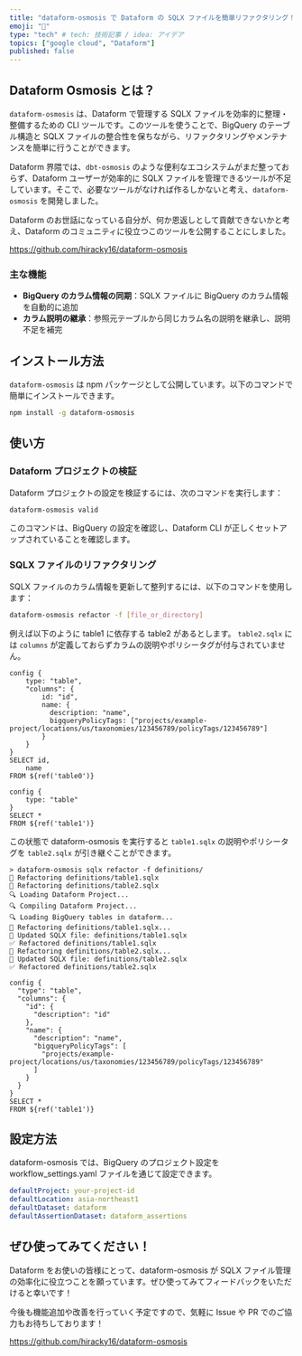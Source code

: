 ```yaml
---
title: "dataform-osmosis で Dataform の SQLX ファイルを簡単リファクタリング！"
emoji: "🌊"
type: "tech" # tech: 技術記事 / idea: アイデア
topics: ["google cloud", "Dataform"]
published: false
---
```


## Dataform Osmosis とは？

`dataform-osmosis` は、Dataform で管理する SQLX ファイルを効率的に整理・整備するための CLI ツールです。このツールを使うことで、BigQuery のテーブル構造と SQLX ファイルの整合性を保ちながら、リファクタリングやメンテナンスを簡単に行うことができます。

Dataform 界隈では、`dbt-osmosis` のような便利なエコシステムがまだ整っておらず、Dataform ユーザーが効率的に SQLX ファイルを管理できるツールが不足しています。そこで、必要なツールがなければ作るしかないと考え、`dataform-osmosis` を開発しました。

Dataform のお世話になっている自分が、何か恩返しとして貢献できないかと考え、Dataform のコミュニティに役立つこのツールを公開することにしました。

https://github.com/hiracky16/dataform-osmosis

### 主な機能

- **BigQuery のカラム情報の同期**：SQLX ファイルに BigQuery のカラム情報を自動的に追加
- **カラム説明の継承**：参照元テーブルから同じカラム名の説明を継承し、説明不足を補完

## インストール方法

`dataform-osmosis` は npm パッケージとして公開しています。以下のコマンドで簡単にインストールできます。

```bash
npm install -g dataform-osmosis
```

## 使い方
### Dataform プロジェクトの検証
Dataform プロジェクトの設定を検証するには、次のコマンドを実行します：

```bash
dataform-osmosis valid
```

このコマンドは、BigQuery の設定を確認し、Dataform CLI が正しくセットアップされていることを確認します。

### SQLX ファイルのリファクタリング
SQLX ファイルのカラム情報を更新して整列するには、以下のコマンドを使用します：

```bash
dataform-osmosis refactor -f [file_or_directory]
```

例えば以下のように table1 に依存する table2 があるとします。
`table2.sqlx` には `columns` が定義しておらずカラムの説明やポリシータグが付与されていません。

```sql:table1.sqlx
config {
    type: "table",
    "columns": {
        id: "id",
        name: {
          description: "name",
          bigqueryPolicyTags: ["projects/example-project/locations/us/taxonomies/123456789/policyTags/123456789"]
        }
    }
}
SELECT id,
    name
FROM ${ref('table0')}
```

```sql:table2.sqlx
config {
    type: "table"
}
SELECT *
FROM ${ref('table1')}
```

この状態で dataform-osmosis を実行すると `table1.sqlx` の説明やポリシータグを `table2.sqlx` が引き継ぐことができます。

```
> dataform-osmosis sqlx refactor -f definitions/
📁 Refactoring definitions/table1.sqlx
📁 Refactoring definitions/table2.sqlx
🔍️ Loading Dataform Project...
🔍️ Compiling Dataform Project...
🔍️ Loading BigQuery tables in dataform...
🔄 Refactoring definitions/table1.sqlx...
🔨 Updated SQLX file: definitions/table1.sqlx
✅️ Refactored definitions/table1.sqlx
🔄 Refactoring definitions/table2.sqlx...
🔨 Updated SQLX file: definitions/table2.sqlx
✅️ Refactored definitions/table2.sqlx
```

```sql:table2.sqlx
config {
  "type": "table",
  "columns": {
    "id": {
      "description": "id"
    },
    "name": {
      "description": "name",
      "bigqueryPolicyTags": [
        "projects/example-project/locations/us/taxonomies/123456789/policyTags/123456789"
      ]
    }
  }
}
SELECT *
FROM ${ref('table1')}
```


## 設定方法
dataform-osmosis では、BigQuery のプロジェクト設定を workflow_settings.yaml ファイルを通じて設定できます。

```yaml
defaultProject: your-project-id
defaultLocation: asia-northeast1
defaultDataset: dataform
defaultAssertionDataset: dataform_assertions
```

## ぜひ使ってみてください！
Dataform をお使いの皆様にとって、dataform-osmosis が SQLX ファイル管理の効率化に役立つことを願っています。ぜひ使ってみてフィードバックをいただけると幸いです！

今後も機能追加や改善を行っていく予定ですので、気軽に Issue や PR でのご協力もお待ちしております！

https://github.com/hiracky16/dataform-osmosis
